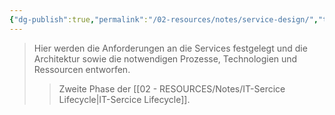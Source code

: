```yaml
---
{"dg-publish":true,"permalink":"/02-resources/notes/service-design/","tags":["GFN/LF06"],"noteIcon":"","updated":"2025-08-26T16:35:07.000+02:00"}
---
```


>Hier werden die Anforderungen an die Services festgelegt und die Architektur sowie die notwendigen Prozesse, Technologien und Ressourcen entworfen.
>>Zweite Phase der [[02 - RESOURCES/Notes/IT-Sercice Lifecycle\|IT-Sercice Lifecycle]].